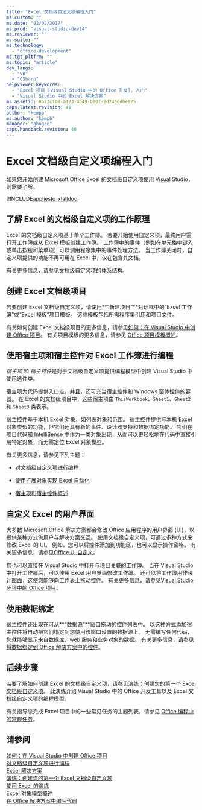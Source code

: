 ```yaml
---
title: "Excel 文档级自定义项编程入门"
ms.custom: ""
ms.date: "02/02/2017"
ms.prod: "visual-studio-dev14"
ms.reviewer: ""
ms.suite: ""
ms.technology: 
  - "office-development"
ms.tgt_pltfrm: ""
ms.topic: "article"
dev_langs: 
  - "VB"
  - "CSharp"
helpviewer_keywords: 
  - "Excel 项目 [Visual Studio 中的 Office 开发], 入门"
  - "Visual Studio 中的 Excel 解决方案"
ms.assetid: 8b73cf08-a173-4b49-b20f-2d2456dbe925
caps.latest.revision: 41
author: "kempb"
ms.author: "kempb"
manager: "ghogen"
caps.handback.revision: 40
---
```

# Excel 文档级自定义项编程入门
  如果您开始创建 Microsoft Office Excel 的文档级自定义项使用 Visual Studio，则需要了解。  
  
 [!INCLUDE[appliesto_xlalldoc](../vsto/includes/appliesto-xlalldoc-md.md)]  
  
## 了解 Excel 的文档级自定义项的工作原理  
 Excel 的文档级自定义项基于单个工作簿。  若要开始使用自定义项，最终用户需打开工作簿或从 Excel 模板创建工作簿。  工作簿中的事件（例如在单元格中键入或单击按钮和菜单项）可以调用程序集中的事件处理方法。  当工作簿关闭时，自定义项提供的功能不再可用在 Excel 中，仅在包含其文档。  
  
 有关更多信息，请参见[文档级自定义项的体系结构](../vsto/architecture-of-document-level-customizations.md)。  
  
## 创建 Excel 文档级项目  
 若要创建 Excel 文档级自定义项，请使用**“新建项目”**对话框中的“Excel 工作簿”或“Excel 模板”项目模板。  这些模板包括所需程序集引用和项目文件。  
  
 有关如何创建 Excel 文档级项目的更多信息，请参见[如何：在 Visual Studio 中创建 Office 项目](../vsto/how-to-create-office-projects-in-visual-studio.md)。  有关项目模板的更多信息，请参见 [Office 项目模板概述](../vsto/office-project-templates-overview.md)。  
  
## 使用宿主项和宿主控件对 Excel 工作簿进行编程  
 *宿主项* 和 *宿主控件*是对于文档级自定义项提供编程模型中创建 Visual Studio 中使用选件类。  
  
 宿主项为代码提供入口点，并且，还可充当宿主控件和 Windows 窗体控件的容器。  在 Excel 的文档级项目中，这些宿主项由 `ThisWorkbook`、`Sheet1`、`Sheet2` 和 `Sheet3` 类表示。  
  
 宿主控件基于本机 Excel 对象，如列表对象和范围。  宿主控件提供与本机 Excel 对象类似的功能，但它们还具有新的事件、设计器支持和数据绑定功能。  它们在项目代码和 IntelliSense 中作为一类对象出现，从而可以更轻松地在代码中直接引用特定对象，而无需定位 Excel 对象模型。  
  
 有关更多信息，请参见下列主题：  
  
-   [对文档级自定义项进行编程](../vsto/programming-document-level-customizations.md)  
  
-   [使用扩展对象实现 Excel 自动化](../vsto/automating-excel-by-using-extended-objects.md)  
  
-   [宿主项和宿主控件概述](../vsto/host-items-and-host-controls-overview.md)  
  
## 自定义 Excel 的用户界面  
 大多数 Microsoft Office 解决方案都会修改 Office 应用程序的用户界面 \(UI\)，以提供某种方式供用户与解决方案交互。  使用文档级自定义项，可通过多种方式来修改 Excel 的 UI。  例如，您可以将控件添加到功能区，也可以显示操作窗格。  有关更多信息，请参见[Office UI 自定义](../vsto/office-ui-customization.md)。  
  
 您也可以直接在 Visual Studio 中打开与项目关联的工作簿。  当在 Visual Studio 中打开工作簿后，可以使用 Excel 用户界面修改工作簿。  还可以将工作簿用作设计图面，这使您能够向工作表上拖动控件。  有关更多信息，请参见[Visual Studio 环境中的 Office 项目](../vsto/office-projects-in-the-visual-studio-environment.md)。  
  
## 使用数据绑定  
 宿主控件还出现在可从**“数据源”**窗口拖动的控件列表中。  以这种方式添加宿主控件将自动把它们绑定到您使用该窗口设置的数据源上。  无需编写任何代码，您就能够显示来自数据库、web 服务和业务对象的数据。  有关更多信息，请参见[将数据绑定到 Office 解决方案中的控件](../vsto/binding-data-to-controls-in-office-solutions.md)。  
  
## 后续步骤  
 若要了解如何创建 Excel 的文档级自定义项，请参见[演练：创建您的第一个 Excel 文档级自定义项](../vsto/walkthrough-creating-your-first-document-level-customization-for-excel.md)。  此演练介绍 Visual Studio 中的 Office 开发工具以及 Excel 文档级自定义项的编程模型。  
  
 有关指导您完成 Excel 项目中的一些常见任务的主题列表，请参见 [Office 编程中的常规任务](../vsto/common-tasks-in-office-programming.md)。  
  
## 请参阅  
 [如何：在 Visual Studio 中创建 Office 项目](../vsto/how-to-create-office-projects-in-visual-studio.md)   
 [对文档级自定义项进行编程](../vsto/programming-document-level-customizations.md)   
 [Excel 解决方案](../vsto/excel-solutions.md)   
 [演练：创建您的第一个 Excel 文档级自定义项](../vsto/walkthrough-creating-your-first-document-level-customization-for-excel.md)   
 [使用 Excel 的演练](../vsto/walkthroughs-using-excel.md)   
 [Excel 对象模型概述](../vsto/excel-object-model-overview.md)   
 [在 Office 解决方案中编写代码](../vsto/writing-code-in-office-solutions.md)  
  
  